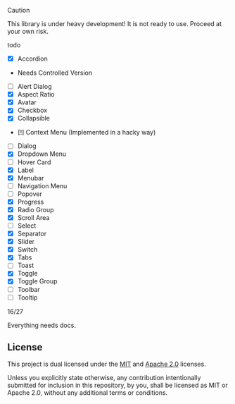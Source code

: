 > [!CAUTION]
> This library is under heavy development! It is not ready to use. Proceed at your own risk.


todo


- [x] Accordion
 - Needs Controlled Version
- [ ] Alert Dialog
- [x] Aspect Ratio
- [x] Avatar
- [x] Checkbox
- [x] Collapsible
- [!] Context Menu (Implemented in a hacky way)
- [ ] Dialog
- [x] Dropdown Menu
- [ ] Hover Card
- [x] Label
- [x] Menubar
- [ ] Navigation Menu
- [ ] Popover
- [x] Progress
- [x] Radio Group
- [x] Scroll Area
- [ ] Select
- [x] Separator
- [x] Slider
- [x] Switch
- [x] Tabs
- [ ] Toast
- [x] Toggle
- [x] Toggle Group
- [ ] Toolbar
- [ ] Tooltip

16/27

Everything needs docs.


## License
This project is dual licensed under the [MIT](./LICENSE-MIT) and [Apache 2.0](./LICENSE-APACHE) licenses.

Unless you explicitly state otherwise, any contribution intentionally submitted for inclusion in this repository, by you, shall be licensed as MIT or Apache 2.0, without any additional terms or conditions.
